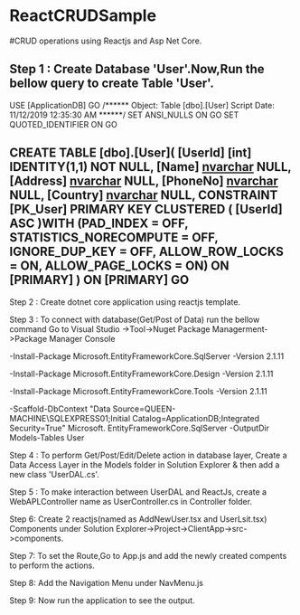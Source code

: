 # ReactCRUDSample
#CRUD operations using Reactjs and Asp Net Core.

Step 1 :
Create Database 'User'.Now,Run the bellow query to create Table 'User'.
----------------------------------------------------------------------------------------
USE [ApplicationDB]
GO
/****** Object:  Table [dbo].[User]    Script Date: 11/12/2019 12:35:30 AM ******/
SET ANSI_NULLS ON
GO
SET QUOTED_IDENTIFIER ON
GO

CREATE TABLE [dbo].[User](
	[UserId] [int] IDENTITY(1,1) NOT NULL,
	[Name] [nvarchar](50) NULL,
	[Address] [nvarchar](50) NULL,
	[PhoneNo] [nvarchar](50) NULL,
	[Country] [nvarchar](50) NULL,
 CONSTRAINT [PK_User] PRIMARY KEY CLUSTERED 
(
	[UserId] ASC
)WITH (PAD_INDEX = OFF, STATISTICS_NORECOMPUTE = OFF, IGNORE_DUP_KEY = OFF, ALLOW_ROW_LOCKS = ON, ALLOW_PAGE_LOCKS = ON) ON [PRIMARY]
) ON [PRIMARY]
GO
----------------------------------------------------------------------------------------

Step 2 :
Create dotnet core  application using reactjs template.

Step 3 :
To connect with database(Get/Post of Data) run the bellow command 
Go to Visual Studio ->Tool->Nuget Package Managerment->Package Manager Console

-Install-Package Microsoft.EntityFrameworkCore.SqlServer -Version 2.1.11

-Install-Package Microsoft.EntityFrameworkCore.Design -Version 2.1.11

-Install-Package Microsoft.EntityFrameworkCore.Tools -Version 2.1.11

-Scaffold-DbContext "Data Source=QUEEN-MACHINE\SQLEXPRESS01;Initial Catalog=ApplicationDB;Integrated Security=True" Microsoft.
 EntityFrameworkCore.SqlServer -OutputDir Models-Tables User

Step 4 :
To perform Get/Post/Edit/Delete action in database layer,
Create a Data Access Layer in the Models folder in Solution Explorer & then add a new class 'UserDAL.cs'.

Step 5 :
To make interaction between UserDAL and ReactJs, create a WebAPLController name as UserController.cs in Controller folder.

Step 6:
Create 2 reactjs(named as AddNewUser.tsx and UserLsit.tsx) Components under Solution Explorer->Project->ClientApp->src->components.

Step 7:
To set the Route,Go to App.js and add the newly created compents to perform the actions.

Step 8:
Add the Navigation Menu under NavMenu.js

Step 9:
Now run the application to see the output.










